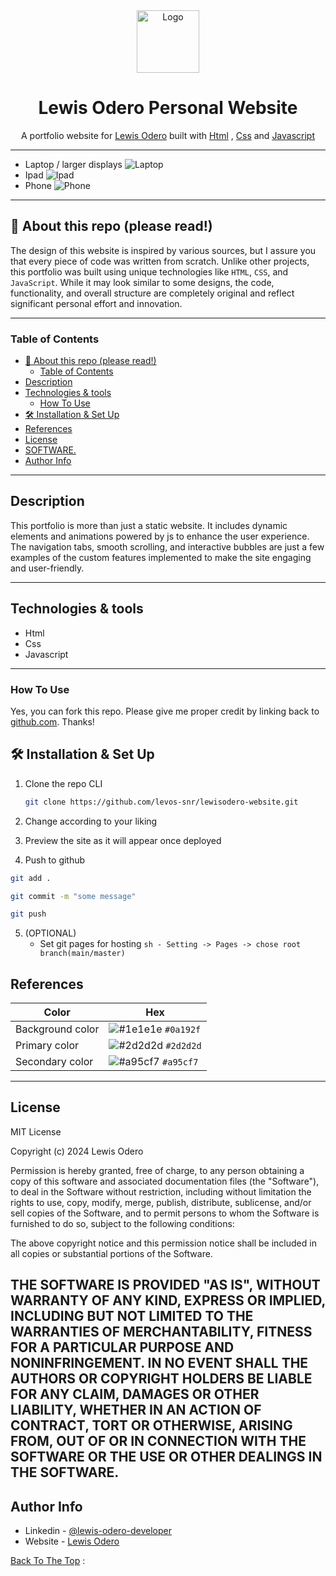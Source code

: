 <div align="center">
  <img alt="Logo" src="./assets/logodark.jpeg" width="100" />
</div>
<h1 align="center">
  Lewis Odero Personal Website
</h1>

<p align="center">
  A portfolio website for <a href="https://levos-snr.github.io/lewisodero-website/" target="_blank">Lewis Odero</a> built with <a href="https://developer.mozilla.org/en-US/docs/Web/HTML" target="_blank">Html</a> , <a href="https://developer.mozilla.org/en-US/docs/Web/CSS" target="_blank">Css</a> and <a href="https://developer.mozilla.org/en-US/docs/Web/JavaScript" target="_blank">Javascript</a>
</p>

---
- Laptop / larger displays
![Laptop](./assets/git-readme/lap.png)
- Ipad
![Ipad](./assets/git-readme/ipad.png)
- Phone
![Phone](./assets/git-readme/phone.png)

---
## 🚨 About this repo (please read!)

The design of this website is inspired by various sources, but I assure you that every piece of code was written from scratch. Unlike other projects, this portfolio was built using unique technologies like `HTML`, `CSS`, and  `JavaScript`. While it may look similar to some designs, the code, functionality, and overall structure are completely original and reflect significant personal effort and innovation.

---
### Table of Contents

- [🚨 About this repo (please read!)](#-about-this-repo-please-read)
  - [Table of Contents](#table-of-contents)
- [Description](#description)
- [Technologies \& tools](#technologies--tools)
  - [How To Use](#how-to-use)
- [🛠 Installation \& Set Up](#-installation--set-up)
- [References](#references)
- [License](#license)
- [SOFTWARE.](#software)
- [Author Info](#author-info)

---

## Description

This portfolio is more than just a static website. It includes dynamic elements and animations powered by js to enhance the user experience. The navigation tabs, smooth scrolling, and interactive bubbles are just a few examples of the custom features implemented to make the site engaging and user-friendly.

---

## Technologies & tools

- Html
- Css
- Javascript
  
---


### How To Use


Yes, you can fork this repo. Please give me proper credit by linking back to [github.com](https://github.com/levos-snr/lewisodero-website.git). Thanks!

## 🛠 Installation & Set Up

1. Clone the repo CLI

   ```sh
   git clone https://github.com/levos-snr/lewisodero-website.git
   ```
2. Change according to your liking
   
3.  Preview the site as it will appear once deployed

4. Push to github
   <br>
  ```sh 
  git add .
  ```
  ```sh
  git commit -m "some message"  
  ``` 
   ```sh
   git push
  ```

5. (OPTIONAL) 
   - Set git pages for hosting
         ```sh
          - Setting -> Pages -> chose root branch(main/master)
         ```
## References

| Color          | Hex                                                                |
| -------------- | ------------------------------------------------------------------ |
| Background color        | ![#1e1e1e](https://via.placeholder.com/10/1e1e1e?text=+) `#0a192f` |
| Primary color     | ![#2d2d2d](https://via.placeholder.com/10/2d2d2df?text=+) `#2d2d2d` |
| Secondary color  | ![#a95cf7](https://via.placeholder.com/10/a95cf7?text=+) `#a95cf7` |


---

## License

MIT License

Copyright (c) 2024 Lewis Odero

Permission is hereby granted, free of charge, to any person obtaining a copy
of this software and associated documentation files (the "Software"), to deal
in the Software without restriction, including without limitation the rights
to use, copy, modify, merge, publish, distribute, sublicense, and/or sell
copies of the Software, and to permit persons to whom the Software is
furnished to do so, subject to the following conditions:

The above copyright notice and this permission notice shall be included in all
copies or substantial portions of the Software.

THE SOFTWARE IS PROVIDED "AS IS", WITHOUT WARRANTY OF ANY KIND, EXPRESS OR
IMPLIED, INCLUDING BUT NOT LIMITED TO THE WARRANTIES OF MERCHANTABILITY,
FITNESS FOR A PARTICULAR PURPOSE AND NONINFRINGEMENT. IN NO EVENT SHALL THE
AUTHORS OR COPYRIGHT HOLDERS BE LIABLE FOR ANY CLAIM, DAMAGES OR OTHER
LIABILITY, WHETHER IN AN ACTION OF CONTRACT, TORT OR OTHERWISE, ARISING FROM,
OUT OF OR IN CONNECTION WITH THE SOFTWARE OR THE USE OR OTHER DEALINGS IN THE
SOFTWARE.
---

## Author Info

- Linkedin - [@lewis-odero-developer](https://www.linkedin.com/in/lewis-odero-developer/)
- Website - [Lewis Odero](https://levos-snr.github.io/lewisodero-website/)

[Back To The Top](#description) :

